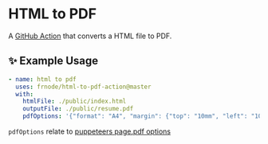 # HTML to PDF

A [GitHub Action](https://github.com/features/actions) that converts a HTML file to PDF.

## ✨ Example Usage

```yml
- name: html to pdf
  uses: frnode/html-to-pdf-action@master
  with:
    htmlFile: ./public/index.html
    outputFile: ./public/resume.pdf
    pdfOptions: '{"format": "A4", "margin": {"top": "10mm", "left": "10mm", "right": "10mm", "bottom": "10mm"}}'
```

`pdfOptions` relate to [puppeteers page.pdf options](https://github.com/GoogleChrome/puppeteer/blob/master/docs/api.md#pagepdfoptions)
